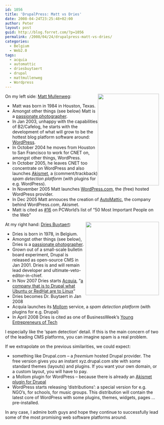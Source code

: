 ```yaml
---
id: 1056
title: 'DrupalPress: Matt vs Dries'
date: 2008-04-24T23:25:48+02:00
author: Peter
layout: post
guid: http://blog.forret.com/?p=1056
permalink: /2008/04/24/drupalpress-matt-vs-dries/
categories:
  - Belgium
  - Web2.0
tags:
  - acquia
  - automattic
  - driesbuytaert
  - drupal
  - mattmullenweg
  - Wordpress
---
```

<img  class="alignright" style="float: right;" src="http://www.buytaert.net/cache/images-vancouver-2006-matt-mullenweg-500x500.jpg" alt="" width="200" height="300" />On my left side: [Matt Mullenweg](http://en.wikipedia.org/wiki/Matt_Mullenweg):

  * Matt was born in 1984 in Houston, Texas.
  * Amongst other things (see below) Matt is a [passionate photographer](http://ma.tt/photos/log/).
  * In Jan 2003, unhappy with the capabilities of B2/Cafelog, he starts with the development of what will grow to be the hottest blog platform software around: [WordPress](http://www.wordpress.org).
  * In October 2004 he moves from Houston to San Francisco to work for CNET on, amongst other things, WordPress.
  * In October 2005, he leaves CNET too concentrate on WordPress and also launches [Akismet](http://akismet.com/), a (comment/trackback) _spam detection platform_ (with plugins for e.g. WordPress).
  * In November 2005 Matt launches [WordPress.com](http://wordpress.com), the (free) hosted WordPress provider.
  * In Dec 2005 Matt annouces the creation of [AutoMattic](http://automattic.com/), the company behind WordPress.com, Akismet.
  * Matt is cited as [#16](http://www.pcworld.com/article/id,129301-page,5-c,techindustrytrends/article.html) on PCWorld&#8217;s list of &#8220;50 Most Important People on the Web&#8221;

<img  class="alignright" style="float: right;" src="http://farm3.static.flickr.com/2190/2097067097_f72f39fd0b_m.jpg" alt="" width="240" height="240" /> At my right hand: [Dries Buytaert](http://en.wikipedia.org/wiki/Dries_Buytaert):

  * Dries is born in 1978, in Belgium.
  * Amongst other things (see below), Dries is a [passionate photographer](http://buytaert.net/photos).
  * Grown out of a small-scale bulletin board experiment, Drupal is released as open-source CMS in Jan 2001. Dries is and will remain lead developer and ultimate-veto-editor-in-chief.
  * In Nov 2007 Dries starts [Acquia](http://acquia.com/), &#8220;[a company that is to Drupal what Ubuntu or RedHat are to Linux](http://acquia.com/blog/drupal-startup)&#8220;
  * Dries becomes Dr. Buytaert in Jan 2008
  * Acquia launches its [Mollom](http://mollom.com/) service, a _spam detection platform_ (with plugins for e.g. Drupal)
  * In April 2008 Dries is cited as one of BusinessWeek&#8217;s [Young Entrepreneurs of Tech](http://www.businessweek.com/technology/content/apr2008/tc20080417_388737.htm)

I especially like the &#8216;spam detection&#8217; detail. If this is the main concern of two of the leading CMS platforms, you can imagine spam is a real problem.

If we extrapolate on the previous similarities, we could expect:

  * something like Drupal.com &#8211; a _freemium_ hosted Drupal provider. The free version gives you an instant xyz.drupal.com site with some standard themes (layouts) and plugins. If you want your own domain, or a custom layout, you will have to pay.
  * a Mollom plugin for WordPress &#8211; because there is already an [Akismet plugin for Drupal](http://drupal.org/project/akismet)
  * WordPress starts releasing &#8216;distributions&#8217;: a special version for e.g. NGO&#8217;s, for schools, for music groups. This distribution will contain the latest core of WordPress with some plugins, themes, widgets, pages &#8230; pre-installed.

In any case, I admire both guys and hope they continue to successfully lead some of the most promising web software platforms around.